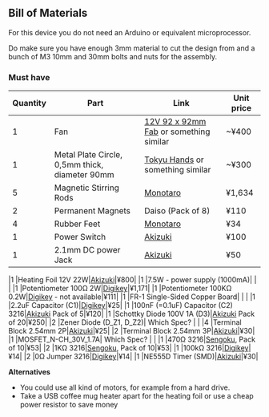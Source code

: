 ## Bill of Materials

For this device you do not need an Arduino or equivalent microprocessor.

Do make sure you have enough 3mm material to cut the design from and a bunch of M3 10mm and 30mm bolts and nuts for the assembly.

### Must have

|Quantity|Part|Link|Unit price|
|--------|----|----|----------|
|1       |Fan|[12V 92 x 92mm Fab](https://akizukidenshi.com/catalog/g/gP-14359/) or something similar|~¥400|
|1       |Metal Plate Circle, 0,5mm thick, diameter 90mm|[Tokyu Hands](https://hands.net/) or something similar|~¥300|
|5       |Magnetic Stirring Rods|[Monotaro](https://www.monotaro.com/p/4046/8741/)|¥1,634|
|2       |Permanent Magnets|Daiso (Pack of 8)|¥110|
|4       |Rubber Feet|[Monotaro](https://www.monotaro.com/p/0933/2574/?t.q=rubber%20feet)|¥34|
|1       |Power Switch|[Akizuki](https://akizukidenshi.com/catalog/g/gP-15740/)|¥100|
|1       |2.1mm DC power Jack|[Akizuki](https://akizukidenshi.com/catalog/g/gC-17108/)|¥50|

|1       |Heating Foil 12V 22W|[Akizuki](https://akizukidenshi.com/catalog/g/gP-14812/)|¥800| 
|1       |7.5W - power supply (1000mA)| | |
|1       |Potentiometer 100Ω 2W|[Digikey](https://www.digikey.jp/en/products/detail/bourns-inc/93R1A-R22-A05L/2564715?s=N4IgTCBcDaIJwGYBOBGAhgWiWMG0AYBWAGxAF0BfIA)|¥1,171|
|1       |Potentiometer 100KΩ 0.2W|[Digikey](https://www.digikey.jp/en/products/detail/bourns-inc/PDB181-K420P-104B/3820299) - not available|¥111|
|1       |FR-1 Single-Sided Copper Board| | |
|1       |2.2uF Capacitor (C1)|[Digikey](https://www.digikey.jp/en/products/detail/samsung-electro-mechanics/CL31B225KOHNNNE/3886922)|¥25|
|1       |100nF (=0.1uF) Capacitor (C2) 3216|[Akizuki](https://akizukidenshi.com/catalog/g/gP-15180/) Pack of 5|¥120|
|1       |Schottky Diode 100V 1A (D3)|[Akizuki](https://akizukidenshi.com/catalog/g/gI-06189/) Pack of 20|¥250|
|2       |Zener Diode (D_Z1, D_Z2)| Which Spec? | |
|4       |Terminal Block 2.54mm 2P|[Akizuki](https://akizukidenshi.com/catalog/g/gP-14217/)|¥25|
|2       |Terminal Block 2.54mm 3P|[Akizuki](https://akizukidenshi.com/catalog/g/gP-14612/)|¥30|
|1       |MOSFET_N-CH_30V_1.7A| Which Spec? | |
|1       |470Ω      3216|[Sengoku](https://www.sengoku.co.jp/mod/sgk_cart/detail.php?code=EEHD-0ECL), Pack of 10|¥53|
|2       |1KΩ       3216|[Sengoku](https://www.sengoku.co.jp/mod/sgk_cart/detail.php?code=EEHD-0ECV), Pack of 10|¥53|
|1       |100kΩ     3216|[Digikey](https://www.digikey.jp/en/products/detail/stackpole-electronics-inc/RMCF1206FT100K/1759689)|¥14|
|2       |0Ω Jumper 3216|[Digikey](https://www.digikey.jp/en/products/detail/yageo/RC1206JR-070RL/729184)|¥14|
|1       |NE555D Timer (SMD)|[Akizuki](https://akizukidenshi.com/catalog/g/gI-16210/)|¥30|


**Alternatives**

* You could use all kind of motors, for example from a hard drive.
* Take a USB coffee mug heater apart for the heating foil or use a cheap power resistor to save money
